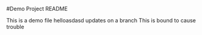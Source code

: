 #Demo Project README

This is a demo file
helloasdasd
updates on a branch
This is bound to cause trouble
